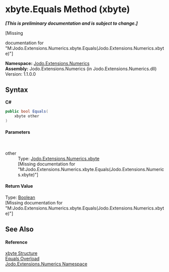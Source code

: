 # xbyte.Equals Method (xbyte)
 _**\[This is preliminary documentation and is subject to change.\]**_

\[Missing <summary> documentation for "M:Jodo.Extensions.Numerics.xbyte.Equals(Jodo.Extensions.Numerics.xbyte)"\]

**Namespace:**&nbsp;<a href="N_Jodo_Extensions_Numerics">Jodo.Extensions.Numerics</a><br />**Assembly:**&nbsp;Jodo.Extensions.Numerics (in Jodo.Extensions.Numerics.dll) Version: 1.1.0.0

## Syntax

**C#**<br />
``` C#
public bool Equals(
	xbyte other
)
```


#### Parameters
&nbsp;<dl><dt>other</dt><dd>Type: <a href="T_Jodo_Extensions_Numerics_xbyte">Jodo.Extensions.Numerics.xbyte</a><br />\[Missing <param name="other"/> documentation for "M:Jodo.Extensions.Numerics.xbyte.Equals(Jodo.Extensions.Numerics.xbyte)"\]</dd></dl>

#### Return Value
Type: <a href="https://docs.microsoft.com/dotnet/api/system.boolean" target="_blank" rel="noopener noreferrer">Boolean</a><br />\[Missing <returns> documentation for "M:Jodo.Extensions.Numerics.xbyte.Equals(Jodo.Extensions.Numerics.xbyte)"\]

## See Also


#### Reference
<a href="T_Jodo_Extensions_Numerics_xbyte">xbyte Structure</a><br /><a href="Overload_Jodo_Extensions_Numerics_xbyte_Equals">Equals Overload</a><br /><a href="N_Jodo_Extensions_Numerics">Jodo.Extensions.Numerics Namespace</a><br />